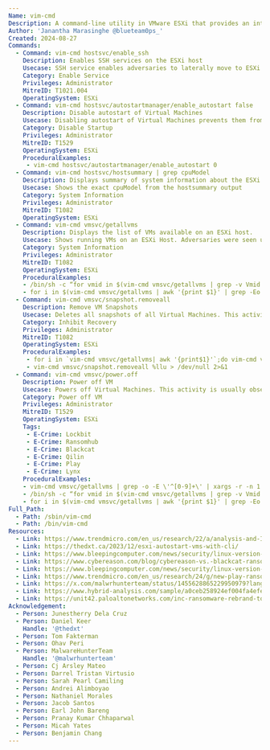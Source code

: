 ```yaml
---
Name: vim-cmd
Description: A command-line utility in VMware ESXi that provides an interface to interact with the VMware Infrastructure (VI) API, allowing users to manage and automate tasks on ESXi host and its virtual machines (VMs)
Author: 'Janantha Marasinghe @blueteam0ps_'
Created: 2024-08-27
Commands:
  - Command: vim-cmd hostsvc/enable_ssh
    Description: Enables SSH services on the ESXi host
    Usecase: SSH service enables adversaries to laterally move to ESXi hosts and use as an alternative command execution interface.
    Category: Enable Service
    Privileges: Administrator
    MitreID: T1021.004
    OperatingSystem: ESXi
  - Command: vim-cmd hostsvc/autostartmanager/enable_autostart false
    Description: Disable autostart of Virtual Machines
    Usecase: Disabling autostart of Virtual Machines prevents them from starting post reboot of a ESXi host.
    Category: Disable Startup
    Privileges: Administrator
    MitreID: T1529
    OperatingSystem: ESXi
    ProceduralExamples: 
     - vim-cmd hostsvc/autostartmanager/enable_autostart 0
  - Command: vim-cmd hostsvc/hostsummary | grep cpuModel 
    Description: Displays summary of system information about the ESXi host
    Usecase: Shows the exact cpuModel from the hostsummary output
    Category: System Information
    Privileges: Administrator
    MitreID: T1082
    OperatingSystem: ESXi
  - Command: vim-cmd vmsvc/getallvms
    Description: Displays the list of VMs available on an ESXi host.
    Usecase: Shows running VMs on an ESXi Host. Adversaries were seen use this techinique to programatically enumerate VMs and powers them down using the Vmid.
    Category: System Information
    Privileges: Administrator
    MitreID: T1082 
    OperatingSystem: ESXi
    ProceduralExamples: 
    - /bin/sh -c “for vmid in $(vim-cmd vmsvc/getallvms | grep -v Vmid | awk '{print $1}'); do vim-cmd vmsvc/power.off $vmid; done"
    - for i in $(vim-cmd vmsvc/getallvms | awk '{print $1}' | grep -Eo '[0-9]{1,5}'); do vim-cmd vmsvc/power.off $i; vim-cmd vmsvc/snapshot.removeall $i; done;
  - Command: vim-cmd vmsvc/snapshot.removeall
    Description: Remove VM Snapshots
    Usecase: Deletes all snapshots of all Virtual Machines. This activity is usually observed near ransomware deployment and is often executed programatically.
    Category: Inhibit Recovery
    Privileges: Administrator
    MitreID: T1082
    OperatingSystem: ESXi
    ProceduralExamples:
     - for i in `vim-cmd vmsvc/getallvms| awk '{print$1}'`;do vim-cmd vmsvc/snapshot.removeall $i & done
     - vim-cmd vmsvc/snapshot.removeall %llu > /dev/null 2>&1  
  - Command: vim-cmd vmsvc/power.off
    Description: Power off VM
    Usecase: Powers off Virtual Machines. This activity is usually observed near ransomware deployment and is often executed programatically.
    Category: Power off VM
    Privileges: Administrator
    MitreID: T1529
    OperatingSystem: ESXi
    Tags:
     - E-Crime: Lockbit
     - E-Crime: Ransomhub
     - E-Crime: Blackcat
     - E-Crime: Qilin
     - E-Crime: Play
     - E-Crime: Lynx
    ProceduralExamples:
    - vim-cmd vmsvc/getallvms | grep -o -E \'^[0-9]+\' | xargs -r -n 1 vim-cmd vmsvc/power.off
    - /bin/sh -c “for vmid in $(vim-cmd vmsvc/getallvms | grep -v Vmid | awk '{print $1}'); do vim-cmd vmsvc/power.off $vmid; done"
    - for i in $(vim-cmd vmsvc/getallvms | awk '{print $1}' | grep -Eo '[0-9]{1,5}'); do vim-cmd vmsvc/power.off $i; vim-cmd vmsvc/snapshot.removeall $i; done;
Full_Path:
  - Path: /sbin/vim-cmd
  - Path: /bin/vim-cmd
Resources:
  - Link: https://www.trendmicro.com/en_us/research/22/a/analysis-and-Impact-of-lockbit-ransomwares-first-linux-and-vmware-esxi-variant.html
  - Link: https://thedxt.ca/2023/12/esxi-autostart-vms-with-cli/
  - Link: https://www.bleepingcomputer.com/news/security/linux-version-of-ransomhub-ransomware-targets-vmware-esxi-vms/
  - Link: https://www.cybereason.com/blog/cybereason-vs.-blackcat-ransomware
  - Link: https://www.bleepingcomputer.com/news/security/linux-version-of-qilin-ransomware-focuses-on-vmware-esxi/
  - Link: https://www.trendmicro.com/en_us/research/24/g/new-play-ransomware-linux-variant-targets-esxi-shows-ties-with-p.html
  - Link: https://x.com/malwrhunterteam/status/1455628865229950979?lang=en
  - Link: https://www.hybrid-analysis.com/sample/a0ceb258924ef004fa4efeef4bc0a86012afdb858e855ed14f1bbd31ca2e42f5/661430861522cb62560ee827
  - Link: https://unit42.paloaltonetworks.com/inc-ransomware-rebrand-to-lynx/
Acknowledgement:
  - Person: Junestherry Dela Cruz
  - Person: Daniel Keer
    Handle: '@thedxt'
  - Person: Tom Fakterman
  - Person: Ohav Peri
  - Person: MalwareHunterTeam
    Handle: '@malwrhunterteam'
  - Person: Cj Arsley Mateo
  - Person: Darrel Tristan Virtusio
  - Person: Sarah Pearl Camiling
  - Person: Andrei Alimboyao
  - Person: Nathaniel Morales 
  - Person: Jacob Santos
  - Person: Earl John Bareng
  - Person: Pranay Kumar Chhaparwal
  - Person: Micah Yates
  - Person: Benjamin Chang
---
```

